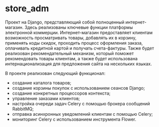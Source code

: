 # store_adm

Проект на Django, представляющий собой полноценный интернет-магазин. 
Здесь реализованы ключевые функции платформы электронной коммерции. 
Интернет-магазин предоставляет клиентам возможность просматривать товары, добавлять их в корзину, 
применять коды скидок, проходить процесс оформления заказа, оплачивать кредитной картой и получать
счета-фактуры. Также будет реализован рекомендательный механизм, 
который поможет рекомендовать товары клиентам, а также будет использована интернационализация для 
предложения сайта на нескольких языках. 

В проекте реализован следующий функционал:
- создание каталога товаров;
- создание корзины покупок с использованием сеансов Django;
- создание конкретных процессоров контекста;
- управление заказами клиентов;
- настройка очереди задач Celery с помощью
  брокера сообщений RabbitMQ;
- отправка асинхронных уведомлений клиентам с помощью Celery;
- мониторинг Celery с использованием инструмента Flower.
